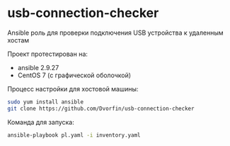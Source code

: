 # usb-connection-checker
Ansible роль для проверки подключения USB устройства к удаленным хостам

Проект протестирован на:
+ ansible 2.9.27
+ CentOS 7 (с графической оболочкой)


Процесс настройки для хостовой машины:
```sh
sudo yum install ansible
git clone https://github.com/Dvorfin/usb-connection-checker
```

Команда для запуска:
```sh
ansible-playbook pl.yaml -i inventory.yaml
```
